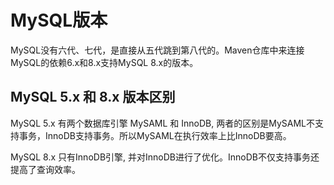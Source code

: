 # MySQL版本

MySQL没有六代、七代，是直接从五代跳到第八代的。Maven仓库中来连接MySQL的依赖6.x和8.x支持MySQL 8.x的版本。

## MySQL 5.x 和 8.x 版本区别

MySQL 5.x 有两个数据库引擎 MySAML 和 InnoDB, 两者的区别是MySAML不支持事务，InnoDB支持事务。所以MySAML在执行效率上比InnoDB要高。

MySQL 8.x 只有InnoDB引擎, 并对InnoDB进行了优化。InnoDB不仅支持事务还提高了查询效率。


 